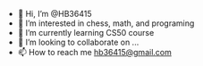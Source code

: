 - 👋 Hi, I’m @HB36415
- 👀 I’m interested in chess, math, and programing
- 🌱 I’m currently learning CS50 course
- 💞️ I’m looking to collaborate on ...
- 📫 How to reach me hb36415@gmail.com

<!---
HB36415/HB36415 is a ✨ special ✨ repository because its `README.md` (this file) appears on your GitHub profile.
You can click the Preview link to take a look at your changes.
--->
